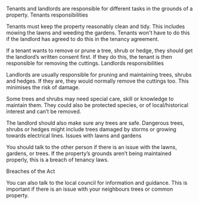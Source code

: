 Tenants and landlords are responsible for different tasks in the grounds of a property.
Tenants responsibilities

Tenants must keep the property reasonably clean and tidy. This includes mowing the lawns and weeding the gardens. Tenants won't have to do this if the landlord has agreed to do this in the tenancy agreement.

If a tenant wants to remove or prune a tree, shrub or hedge, they should get the landlord’s written consent first. If they do this, the tenant is then responsible for removing the cuttings.
Landlords responsibilities

Landlords are usually responsible for pruning and maintaining trees, shrubs and hedges. If they are, they would normally remove the cuttings too. This minimises the risk of damage.

Some trees and shrubs may need special care, skill or knowledge to maintain them. They could also be protected species, or of local/historical interest and can’t be removed.

The landlord should also make sure any trees are safe. Dangerous trees, shrubs or hedges might include trees damaged by storms or growing towards electrical lines.
Issues with lawns and gardens

You should talk to the other person if there is an issue with the lawns, gardens, or trees. If the property’s grounds aren’t being maintained properly, this is a breach of tenancy laws.

Breaches of the Act

You can also talk to the local council for information and guidance. This is important if there is an issue with your neighbours trees or common property.
